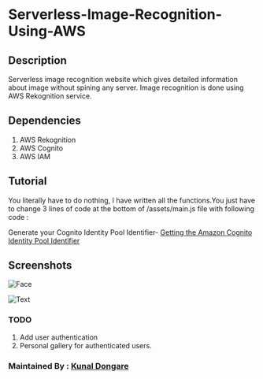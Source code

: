 # Serverless-Image-Recognition-Using-AWS

## Description

Serverless image recognition website which gives detailed information about image without spining any server.
Image recognition is done using AWS Rekognition service.

## Dependencies

1. AWS Rekognition
2. AWS Cognito
3. AWS IAM

## Tutorial

You literally have to do nothing, I have written all the functions.You just have to change 3 lines of code at the bottom of /assets/main.js file with following code :

Generate your Cognito Identity Pool Identifier-
[Getting the Amazon Cognito Identity Pool Identifier](https://docs.aws.amazon.com/rekognition/latest/dg/image-bytes-javascript.html#image-bytes-javascript-auth)

## Screenshots

![Face](https://github.com/nastyzera/Serverless-Image-Recognition-Using-AWS/raw/master/Screenshots/face.jpg)

![Text](https://github.com/nastyzera/Serverless-Image-Recognition-Using-AWS/raw/master/Screenshots/text.jpg)

### TODO
1. Add user authentication
2. Personal gallery for authenticated users.

### Maintained By : [Kunal Dongare](https://github.com/nastyzera)
